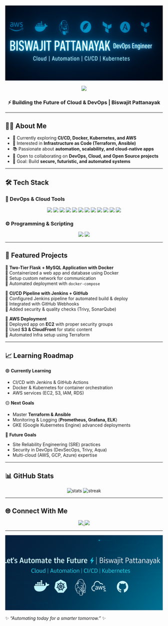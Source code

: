 <!-- Futuristic Header -->
<p align="center">
  <img src="header.png" alt="Biswajit Pattanayak | DevOps Engineer" width="100%" height="240px" style="object-fit: cover;">
</p>



<!-- Typing Animation -->
<p align="center">
  <img src="https://readme-typing-svg.herokuapp.com?font=Fira+Code&size=24&duration=3000&pause=1000&color=00F5FF&center=true&vCenter=true&width=700&lines=DevOps+Engineer+%F0%9F%9A%80;Cloud+Enthusiast+%E2%98%81%EF%B8%8F;Automation+Learner+%E2%9A%99%EF%B8%8F;Open+Source+Contributor+%F0%9F%93%9D"/>
</p>

<h3 align="center">⚡ Building the Future of Cloud & DevOps | Biswajit Pattanayak</h3>

---

## 👨‍💻 About Me  
- 🌱 Currently exploring **CI/CD, Docker, Kubernetes, and AWS**  
- 🔧 Interested in **Infrastructure as Code (Terraform, Ansible)**  
- 📚 Passionate about **automation, scalability, and cloud-native apps**  
- 🤝 Open to collaborating on **DevOps, Cloud, and Open Source projects**  
- 🎯 Goal: Build **secure, futuristic, and automated systems**  

---

## 🛠️ Tech Stack  

### 🚀 DevOps & Cloud Tools  
<p align="center">
  <img src="https://img.shields.io/badge/AWS-FF9900?style=for-the-badge&logo=amazonaws&logoColor=white"/>
  <img src="https://img.shields.io/badge/GKE-4285F4?style=for-the-badge&logo=googlecloud&logoColor=white"/>
  <img src="https://img.shields.io/badge/Docker-2496ED?style=for-the-badge&logo=docker&logoColor=white"/>
  <img src="https://img.shields.io/badge/Kubernetes-326CE5?style=for-the-badge&logo=kubernetes&logoColor=white"/>
  <img src="https://img.shields.io/badge/Jenkins-D24939?style=for-the-badge&logo=jenkins&logoColor=white"/>
  <img src="https://img.shields.io/badge/Maven-C71A36?style=for-the-badge&logo=apachemaven&logoColor=white"/>
  <img src="https://img.shields.io/badge/Nexus-000000?style=for-the-badge&logo=sonatype&logoColor=white"/>
  <img src="https://img.shields.io/badge/Tomcat-F8DC75?style=for-the-badge&logo=apachetomcat&logoColor=black"/>
  <img src="https://img.shields.io/badge/Terraform-7B42BC?style=for-the-badge&logo=terraform&logoColor=white"/>
  <img src="https://img.shields.io/badge/Ansible-EE0000?style=for-the-badge&logo=ansible&logoColor=white"/>
  <img src="https://img.shields.io/badge/Git-F05032?style=for-the-badge&logo=git&logoColor=white"/>
  <img src="https://img.shields.io/badge/GitHub-181717?style=for-the-badge&logo=github&logoColor=white"/>
</p>  

### ⚙️ Programming & Scripting  
<p align="center">
  <img src="https://img.shields.io/badge/Python-3776AB?style=for-the-badge&logo=python&logoColor=white"/>
  <img src="https://img.shields.io/badge/Bash-4EAA25?style=for-the-badge&logo=gnu-bash&logoColor=white"/>
</p>  

---

## 🚀 Featured Projects  

📌 **Two-Tier Flask + MySQL Application with Docker**  
🔹 Containerized a web app and database using Docker  
🔹 Setup custom network for communication  
🔹 Automated deployment with `docker-compose`  

📌 **CI/CD Pipeline with Jenkins + GitHub**  
🔹 Configured Jenkins pipeline for automated build & deploy  
🔹 Integrated with GitHub Webhooks  
🔹 Added security & quality checks (Trivy, SonarQube)  

📌 **AWS Deployment**  
🔹 Deployed app on **EC2** with proper security groups  
🔹 Used **S3 & CloudFront** for static content  
🔹 Automated Infra setup using Terraform  

---

## 📈 Learning Roadmap  

🟢 **Currently Learning**  
- CI/CD with Jenkins & GitHub Actions  
- Docker & Kubernetes for container orchestration  
- AWS services (EC2, S3, IAM, RDS)  

🟡 **Next Goals**  
- Master **Terraform & Ansible**  
- Monitoring & Logging (**Prometheus, Grafana, ELK**)  
- GKE (Google Kubernetes Engine) advanced deployments  

🔵 **Future Goals**  
- Site Reliability Engineering (SRE) practices  
- Security in DevOps (DevSecOps, Trivy, Aqua)  
- Multi-cloud (AWS, GCP, Azure) expertise  

---

## 📊 GitHub Stats  

<p align="center">
  <img src="https://github-readme-stats.vercel.app/api?username=biswajit-70&show_icons=true&theme=tokyonight" alt="stats" height="180"/>
  <img src="https://github-readme-streak-stats.herokuapp.com/?user=biswajit-70&theme=tokyonight" alt="streak" height="180"/>
</p>  

---

## 🌐 Connect With Me  

<p align="center">
  <a href="https://www.linkedin.com/in/biswajit-pattanayak-424822281?utm_source=share&utm_campaign=share_via&utm_content=profile&utm_medium=android_app" target="_blank">
    <img src="https://img.shields.io/badge/LinkedIn-0A66C2?logo=linkedin&logoColor=white&style=for-the-badge"/>
  </a>
  <a href="mailto:biswajitpattanaik453@gmail.com">
    <img src="https://img.shields.io/badge/Gmail-D14836?logo=gmail&logoColor=white&style=for-the-badge"/>
  </a>
</p>  

---

<!-- Futuristic Footer -->
<p align="center">
  <img src="footer.png" alt="Let's Automate the Future | Biswajit Pattanayak"  width="100%" height="240px" style="object-fit: cover">
</p>

✨ _“Automating today for a smarter tomorrow.”_ ✨  

